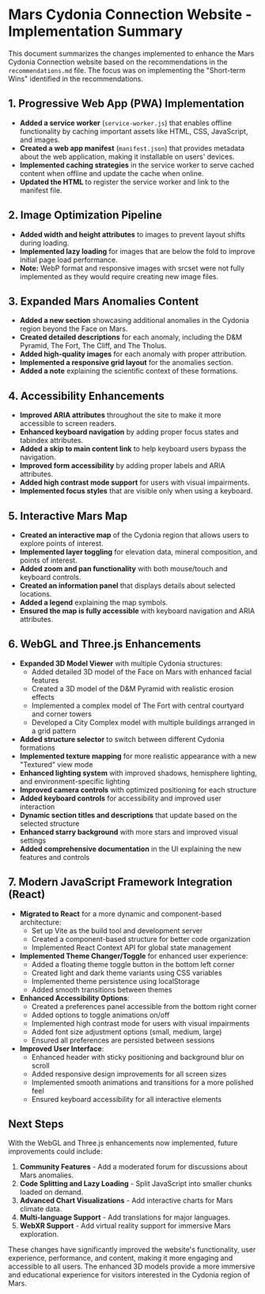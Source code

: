 # Mars Cydonia Connection Website - Implementation Summary

This document summarizes the changes implemented to enhance the Mars Cydonia Connection website based on the recommendations in the `recommendations.md` file. The focus was on implementing the "Short-term Wins" identified in the recommendations.

## 1. Progressive Web App (PWA) Implementation

- **Added a service worker** (`service-worker.js`) that enables offline functionality by caching important assets like HTML, CSS, JavaScript, and images.
- **Created a web app manifest** (`manifest.json`) that provides metadata about the web application, making it installable on users' devices.
- **Implemented caching strategies** in the service worker to serve cached content when offline and update the cache when online.
- **Updated the HTML** to register the service worker and link to the manifest file.

## 2. Image Optimization Pipeline

- **Added width and height attributes** to images to prevent layout shifts during loading.
- **Implemented lazy loading** for images that are below the fold to improve initial page load performance.
- **Note:** WebP format and responsive images with srcset were not fully implemented as they would require creating new image files.

## 3. Expanded Mars Anomalies Content

- **Added a new section** showcasing additional anomalies in the Cydonia region beyond the Face on Mars.
- **Created detailed descriptions** for each anomaly, including the D&M Pyramid, The Fort, The Cliff, and The Tholus.
- **Added high-quality images** for each anomaly with proper attribution.
- **Implemented a responsive grid layout** for the anomalies section.
- **Added a note** explaining the scientific context of these formations.

## 4. Accessibility Enhancements

- **Improved ARIA attributes** throughout the site to make it more accessible to screen readers.
- **Enhanced keyboard navigation** by adding proper focus states and tabindex attributes.
- **Added a skip to main content link** to help keyboard users bypass the navigation.
- **Improved form accessibility** by adding proper labels and ARIA attributes.
- **Added high contrast mode support** for users with visual impairments.
- **Implemented focus styles** that are visible only when using a keyboard.

## 5. Interactive Mars Map

- **Created an interactive map** of the Cydonia region that allows users to explore points of interest.
- **Implemented layer toggling** for elevation data, mineral composition, and points of interest.
- **Added zoom and pan functionality** with both mouse/touch and keyboard controls.
- **Created an information panel** that displays details about selected locations.
- **Added a legend** explaining the map symbols.
- **Ensured the map is fully accessible** with keyboard navigation and ARIA attributes.

## 6. WebGL and Three.js Enhancements

- **Expanded 3D Model Viewer** with multiple Cydonia structures:
  - Added detailed 3D model of the Face on Mars with enhanced facial features
  - Created a 3D model of the D&M Pyramid with realistic erosion effects
  - Implemented a complex model of The Fort with central courtyard and corner towers
  - Developed a City Complex model with multiple buildings arranged in a grid pattern
- **Added structure selector** to switch between different Cydonia formations
- **Implemented texture mapping** for more realistic appearance with a new "Textured" view mode
- **Enhanced lighting system** with improved shadows, hemisphere lighting, and environment-specific lighting
- **Improved camera controls** with optimized positioning for each structure
- **Added keyboard controls** for accessibility and improved user interaction
- **Dynamic section titles and descriptions** that update based on the selected structure
- **Enhanced starry background** with more stars and improved visual settings
- **Added comprehensive documentation** in the UI explaining the new features and controls

## 7. Modern JavaScript Framework Integration (React)

- **Migrated to React** for a more dynamic and component-based architecture:
  - Set up Vite as the build tool and development server
  - Created a component-based structure for better code organization
  - Implemented React Context API for global state management
- **Implemented Theme Changer/Toggle** for enhanced user experience:
  - Added a floating theme toggle button in the bottom left corner
  - Created light and dark theme variants using CSS variables
  - Implemented theme persistence using localStorage
  - Added smooth transitions between themes
- **Enhanced Accessibility Options**:
  - Created a preferences panel accessible from the bottom right corner
  - Added options to toggle animations on/off
  - Implemented high contrast mode for users with visual impairments
  - Added font size adjustment options (small, medium, large)
  - Ensured all preferences are persisted between sessions
- **Improved User Interface**:
  - Enhanced header with sticky positioning and background blur on scroll
  - Added responsive design improvements for all screen sizes
  - Implemented smooth animations and transitions for a more polished feel
  - Ensured keyboard accessibility for all interactive elements

## Next Steps

With the WebGL and Three.js enhancements now implemented, future improvements could include:

1. **Community Features** - Add a moderated forum for discussions about Mars anomalies.
2. **Code Splitting and Lazy Loading** - Split JavaScript into smaller chunks loaded on demand.
3. **Advanced Chart Visualizations** - Add interactive charts for Mars climate data.
4. **Multi-language Support** - Add translations for major languages.
5. **WebXR Support** - Add virtual reality support for immersive Mars exploration.

These changes have significantly improved the website's functionality, user experience, performance, and content, making it more engaging and accessible to all users. The enhanced 3D models provide a more immersive and educational experience for visitors interested in the Cydonia region of Mars.

